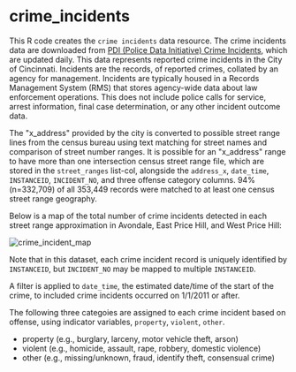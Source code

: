# crime_incidents

This R code creates the `crime incidents` data resource. The crime incidents data are downloaded from [PDI (Police Data Initiative) Crime Incidents](https://data.cincinnati-oh.gov/safety/PDI-Police-Data-Initiative-Crime-Incidents/k59e-2pvf), which are updated daily. This data represents reported crime incidents in the City of Cincinnati. Incidents are the records, of reported crimes, collated by an agency for management. Incidents are typically housed in a Records Management System (RMS) that stores agency-wide data about law enforcement operations. This does not include police calls for service, arrest information, final case determination, or any other incident outcome data.

The "x_address" provided by the city is converted to possible street range lines from the census bureau using text matching for street names and comparison of street number ranges. It is possible for an "x_address" range to have more than one intersection census street range file, which are stored in the `street_ranges` list-col, alongside the `address_x`, `date_time`, `INSTANCEID`, `INCIDENT_NO`, and three offense category columns. 94% (n=332,709) of all 353,449 records were matched to at least one census street range geography.

Below is a map of the total number of crime incidents detected in each street range approximation in Avondale, East Price Hill, and West Price Hill:

![crime_incident_map](https://user-images.githubusercontent.com/104022087/214565758-f71a9123-0f8e-452e-b32c-e73c35ed3bd8.svg)

Note that in this dataset, each crime incident record is uniquely identified by `INSTANCEID`, but `INCIDENT_NO` may be mapped to multiple `INSTANCEID`. 

A filter is applied to `date_time`, the estimated date/time of the start of the crime, to included crime incidents occurred on 1/1/2011 or after.

The following three categoies are assigned to each crime incident based on offense, using indicator variables, `property`, `violent`, `other`.
* property (e.g., burglary, larceny, motor vehicle theft, arson)
* violent (e.g., homicide, assault, rape, robbery, domestic violence)
* other (e.g., missing/unknown, fraud, identify theft, consensual crime)


